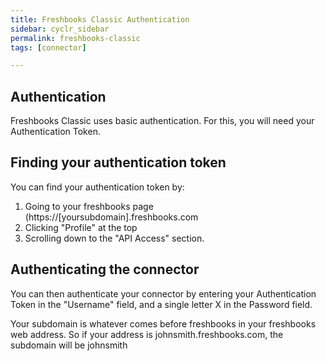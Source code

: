 ```yaml
---
title: Freshbooks Classic Authentication
sidebar: cyclr_sidebar
permalink: freshbooks-classic
tags: [connector]

---
```


## Authentication ##

Freshbooks Classic uses basic authentication.  For this, you will need your Authentication Token.

## Finding your authentication token

You can find your authentication token by:

1. Going to your freshbooks page (https://[yoursubdomain].freshbooks.com
2. Clicking "Profile" at the top
3. Scrolling down to the "API Access" section.

## Authenticating the connector

You can then authenticate your connector by entering your Authentication Token in the "Username" field, and a single letter X in the Password field.

Your subdomain is whatever comes before freshbooks in your freshbooks web address.  So if your address is johnsmith.freshbooks.com, the subdomain will be johnsmith
